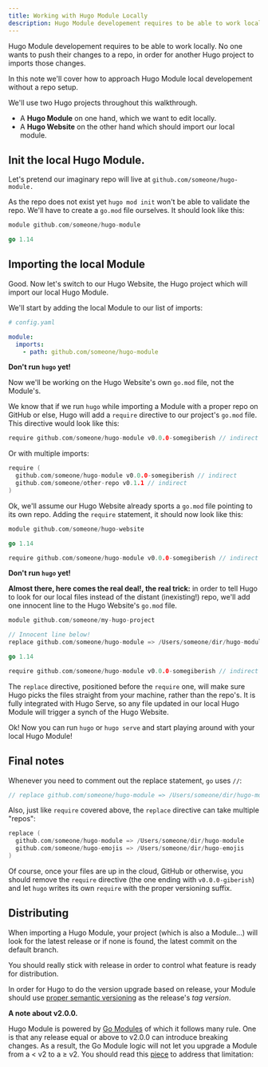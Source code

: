 ```yaml
---
title: Working with Hugo Module Locally
description: Hugo Module developement requires to be able to work locally. This walkthrough will cover how to setup a Module without a repo, import it in a project and start developing it!
---
```


Hugo Module developement requires to be able to work locally. No one wants to push their changes to a repo, in order for another Hugo project to imports those changes.

In this note we'll cover how to approach Hugo Module local developement without a repo setup.

We'll use two Hugo projects throughout this walkthrough.

- A __Hugo Module__ on one hand, which we want to edit locally.
- A __Hugo Website__ on the other hand which should import our local module.

## Init the local Hugo Module.
Let's pretend our imaginary repo will live at `github.com/someone/hugo-module.`

As the repo does not exist yet `hugo mod init` won't be able to validate the repo. 
We'll have to create a `go.mod` file ourselves. It should look like this:

```go
module github.com/someone/hugo-module

go 1.14
```


## Importing the local Module

Good. Now let's switch to our Hugo Website, the Hugo project which will import our local Hugo Module.

We'll start by adding the local Module to our list of imports:

```yaml
# config.yaml

module:
  imports:
    - path: github.com/someone/hugo-module
```

__Don't run `hugo` yet!__

Now we'll be working on the Hugo Website's own `go.mod` file, not the Module's.

We know that if we run `hugo` while importing a Module with a proper repo on GitHub or else, Hugo will add a `require` directive to our project's `go.mod` file. This directive would look like this:

```go
require github.com/someone/hugo-module v0.0.0-somegiberish // indirect
```

Or with multiple imports:

```go
require (
  github.com/someone/hugo-module v0.0.0-somegiberish // indirect
  github.com/someone/other-repo v0.1.1 // indirect
)
```

Ok, we'll assume our Hugo Website already sports a `go.mod` file pointing to its own repo. 
Adding the `require` statement, it should now look like this:
```go
module github.com/someone/hugo-website

go 1.14

require github.com/someone/hugo-module v0.0.0-somegiberish // indirect
```

__Don't run `hugo` yet!__

**Almost there, here comes the real deal!, the real trick:** in order to tell Hugo to look for our local files instead of the distant (inexisting!) repo, we'll add one innocent line to the Hugo Website's `go.mod` file.

```go
module github.com/someone/my-hugo-project

// Innocent line below!
replace github.com/someone/hugo-module => /Users/someone/dir/hugo-module

go 1.14

require github.com/someone/hugo-module v0.0.0-somegiberish // indirect
```

The `replace` directive, positioned before the `require` one, will make sure Hugo picks the files straight from your machine, rather than the repo's. It is fully integrated with Hugo Serve, so any file updated in our local Hugo Module will trigger a synch of the Hugo Website.

Ok! Now you can run `hugo` or `hugo serve` and start playing around with your local Hugo Module!

## Final notes

Whenever you need to comment out the replace statement, `go` uses `//`:

```go
// replace github.com/someone/hugo-module => /Users/someone/dir/hugo-module
```

Also, just like `require` covered above, the `replace` directive can take multiple "repos":

```go
replace (
  github.com/someone/hugo-module => /Users/someone/dir/hugo-module
  github.com/someone/hugo-emojis => /Users/someone/dir/hugo-emojis
)
```

Of course, once your files are up in the cloud, GitHub or otherwise, you should remove the `require` directive (the one ending with `v0.0.0-giberish`) and let `hugo` writes its own `require` with the proper versioning suffix.

## Distributing
When importing a Hugo Module, your project (which is also a Module...) will look for the latest release or if none is found, the latest commit on the default branch.

You should really stick with release in order to control what feature is ready for distribution.

In order for Hugo to do the version upgrade based on release, your Module should use [proper semantic versioning](https://semver.org/) as the release's *tag version*. 

**A note about v2.0.0.**

Hugo Module is powered by [Go Modules](https://github.com/golang/go/wiki/Modules) of which it follows many rule. One is that any release equal or above to v2.0.0 can introduce breaking changes. As a result, the Go Module logic will not let you upgrade a Module from a < v2 to a ≥ v2. You should read this [piece](https://blog.golang.org/v2-go-modules) to address that limitation: 